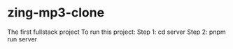 # zing-mp3-clone
The first fullstack project
To run this project:
  Step 1: cd server
  Step 2: pnpm run server
